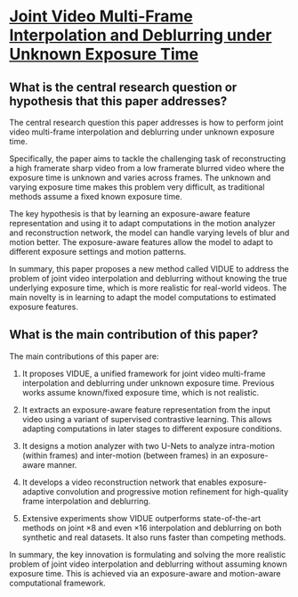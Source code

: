 # [Joint Video Multi-Frame Interpolation and Deblurring under Unknown   Exposure Time](https://arxiv.org/abs/2303.15043)

## What is the central research question or hypothesis that this paper addresses?

 The central research question this paper addresses is how to perform joint video multi-frame interpolation and deblurring under unknown exposure time. 

Specifically, the paper aims to tackle the challenging task of reconstructing a high framerate sharp video from a low framerate blurred video where the exposure time is unknown and varies across frames. The unknown and varying exposure time makes this problem very difficult, as traditional methods assume a fixed known exposure time.

The key hypothesis is that by learning an exposure-aware feature representation and using it to adapt computations in the motion analyzer and reconstruction network, the model can handle varying levels of blur and motion better. The exposure-aware features allow the model to adapt to different exposure settings and motion patterns.

In summary, this paper proposes a new method called VIDUE to address the problem of joint video interpolation and deblurring without knowing the true underlying exposure time, which is more realistic for real-world videos. The main novelty is in learning to adapt the model computations to estimated exposure features.


## What is the main contribution of this paper?

 The main contributions of this paper are:

1. It proposes VIDUE, a unified framework for joint video multi-frame interpolation and deblurring under unknown exposure time. Previous works assume known/fixed exposure time, which is not realistic. 

2. It extracts an exposure-aware feature representation from the input video using a variant of supervised contrastive learning. This allows adapting computations in later stages to different exposure conditions.

3. It designs a motion analyzer with two U-Nets to analyze intra-motion (within frames) and inter-motion (between frames) in an exposure-aware manner. 

4. It develops a video reconstruction network that enables exposure-adaptive convolution and progressive motion refinement for high-quality frame interpolation and deblurring.

5. Extensive experiments show VIDUE outperforms state-of-the-art methods on joint ×8 and even ×16 interpolation and deblurring on both synthetic and real datasets. It also runs faster than competing methods.

In summary, the key innovation is formulating and solving the more realistic problem of joint video interpolation and deblurring without assuming known exposure time. This is achieved via an exposure-aware and motion-aware computational framework.
